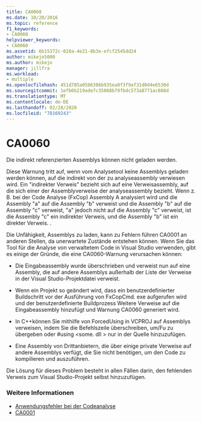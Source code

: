```yaml
---
title: CA0060
ms.date: 10/20/2016
ms.topic: reference
f1_keywords:
- CA0060
helpviewer_keywords:
- CA0060
ms.assetid: 6b15372c-028a-4e21-8b3e-efcf2545dd24
author: mikejo5000
ms.author: mikejo
manager: jillfra
ms.workload:
- multiple
ms.openlocfilehash: 451d785a0586386b935ea0f3f9af31d0d4e6530d
ms.sourcegitcommit: 1efb6b219ade7c35068b79fbdc573a8771ac608d
ms.translationtype: MT
ms.contentlocale: de-DE
ms.lasthandoff: 02/28/2020
ms.locfileid: "78169243"
---
```

# <a name="ca0060"></a>CA0060

Die indirekt referenzierten Assemblys können nicht geladen werden.

Diese Warnung tritt auf, wenn vom Analysetool keine Assemblys geladen werden können, auf die indirekt von der zu analyseassembly verwiesen wird. Ein "indirekter Verweis" bezieht sich auf eine Verweisassembly, auf die sich einer der Assemblyverweise der analyseassembly bezieht. Wenn z. B. bei der Code Analyse (FxCop) Assembly A analysiert wird und die Assembly "a" auf die Assembly "b" verweist und die Assembly "b" auf die Assembly "c" verweist, "a" jedoch nicht auf die Assembly "c" verweist, ist die Assembly "c" ein indirekter Verweis, und die Assembly "b" ist ein direkter Verweis. .

Die Unfähigkeit, Assemblys zu laden, kann zu Fehlern führen CA0001 an anderen Stellen, da unerwartete Zustände entstehen können. Wenn Sie das Tool für die Analyse von verwaltetem Code in Visual Studio verwenden, gibt es einige der Gründe, die eine CA0060-Warnung verursachen können:

- Die Eingabeassembly wurde überschrieben und verweist nun auf eine Assembly, die auf andere Assemblys außerhalb der Liste der Verweise in der Visual Studio-Projektdatei verweist.

- Wenn ein Projekt so geändert wird, dass ein benutzerdefinierter Buildschritt vor der Ausführung von FxCopCmd. exe aufgerufen wird und der benutzerdefinierte Buildprozess Weitere Verweise auf die Eingabeassembly hinzufügt und Warnung CA0060 generiert wird.

- In C++können Sie mithilfe von ForcedUsing in VCPROJ auf Assemblys verweisen, indem Sie die Befehlszeile überschreiben, um/Fu zu übergeben oder #using \<some. dll > nur in der Quelle hinzuzufügen.

- Eine Assembly von Drittanbietern, die über einige private Verweise auf andere Assemblys verfügt, die Sie nicht benötigen, um den Code zu kompilieren und auszuführen.

Die Lösung für dieses Problem besteht in allen Fällen darin, den fehlenden Verweis zum Visual Studio-Projekt selbst hinzuzufügen.

### <a name="see-also"></a>Weitere Informationen

- [Anwendungsfehler bei der Codeanalyse](../code-quality/code-analysis-application-errors.md)
- [CA0001](ca0001.md)
